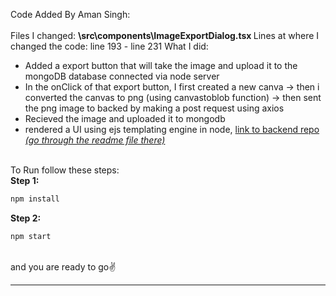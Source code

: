 
<p>
  Code Added By Aman Singh: <br><br>
  Files I changed: <b>\src\components\ImageExportDialog.tsx </b>
  Lines at where I changed the code: line 193 - line 231
  What I did:
  <ul>
    <li> Added a export button that will take the image and upload it to the mongoDB database connected via node server </li>
    <li> In the onClick of that export button, I first created a new canva -> then i converted the canvas to png (using canvastoblob function) -> then sent the png image to backed by making a post request using axios </li>
    <li> Recieved the image and uploaded it to mongodb </li>
    <li> rendered a UI using ejs templating engine in node, <a href="https://github.com/amanscisingh/excaliDrawServer"> link to backend repo <i>(go through the readme file there)</i> </a> </li>
  </ul>
  <br>
  To Run follow these steps:
  <br>
  <b >Step 1: </b>


```bash
npm install
```

<b >Step 2: </b>

```bash
npm start
```
  <br>
  and you are ready to go✌
</p>

<hr>


